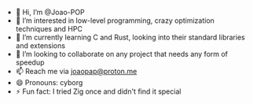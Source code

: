 - 👋 Hi, I’m @Joao-POP
- 👀 I’m interested in low-level programming, crazy optimization techniques and HPC
- 🌱 I’m currently learning C and Rust, looking into their standard libraries and extensions
- 💞️ I’m looking to collaborate on any project that needs any form of speedup
- 📫 Reach me via joaopap@proton.me
- 😄 Pronouns: cyborg
- ⚡ Fun fact: I tried Zig once and didn't find it special

<!---
Joao-POP/Joao-POP is a ✨ special ✨ repository because its `README.md` (this file) appears on your GitHub profile.
You can click the Preview link to take a look at your changes.
--->
